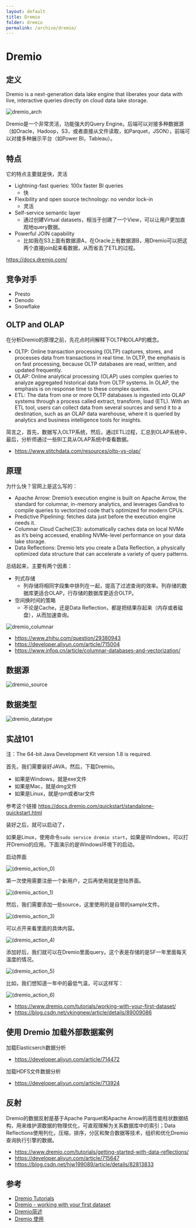 ```yaml
---
layout: default
title: Dremio
folder: dremio
permalink: /archive/dremio/
---
```


# Dremio

## 定义

Dremio is a next-generation data lake engine that liberates your data with live, interactive queries directly on cloud data lake storage.

![dremio_arch](img/dremio_arch.JPG)

Dremio是一个非常灵活，功能强大的Query Engine。后端可以对接多种数据源（如Oracle，Hadoop，S3，或者直接从文件读取，如Parquet，JSON），前端可以对接多种展示平台（如Power BI，Tableau）。

## 特点

它的特点主要就是快，灵活

- Lightning-fast queries: 100x faster BI queries
  - 快
- Flexibility and open source technology: no vendor lock-in
  - 灵活
- Self-service semantic layer
  - 通过创建Virtual datasets，相当于创建了一个View，可以让用户更加直观地query数据。
- Powerful JOIN capability
  - 比如我在S3上面有数据源A，在Oracle上有数据源B，用Dremio可以把这两个直接join起来看数据，从而省去了ETL的过程。

https://docs.dremio.com/

## 竞争对手

- Presto
- Denodo
- Snowflake

## OLTP and OLAP

在分析Dremio的原理之前，先花点时间解释下OLTP和OLAP的概念。

- OLTP: Online transaction processing (OLTP) captures, stores, and processes data from transactions in real time. In OLTP, the emphasis is on fast processing, because OLTP databases are read, written, and updated frequently.
- OLAP: Online analytical processing (OLAP) uses complex queries to analyze aggregated historical data from OLTP systems. In OLAP, the emphasis is on response time to these complex queries.
- ETL: The data from one or more OLTP databases is ingested into OLAP systems through a process called extract, transform, load (ETL). With an ETL tool, users can collect data from several sources and send it to a destination, such as an OLAP data warehouse, where it is queried by analytics and business intelligence tools for insights.

简言之，首先，数据写入OLTP系统，然后，通过ETL过程，汇总到OLAP系统中，最后，分析师通过一些BI工具从OLAP系统中查看数据。

- https://www.stitchdata.com/resources/oltp-vs-olap/

## 原理

为什么快？官网上是这么写的：

- Apache Arrow: Dremio’s execution engine is built on Apache Arrow, the standard for columnar, in-memory analytics, and leverages Gandiva to compile queries to vectorized code that’s optimized for modern CPUs.
- Predictive Pipelining: fetches data just before the execution engine needs it.
- Columnar Cloud Cache(C3): automatically caches data on local NVMe as it’s being accessed, enabling NVMe-level performance on your data lake storage.
- Data Reflections: Dremio lets you create a Data Reflection, a physically optimized data structure that can accelerate a variety of query patterns.

总结起来，主要有两个因素：

- 列式存储
  - 列存储将相同字段集中排列在一起，提高了过滤查询的效率。列存储的数据库更适合OLAP，行存储的数据库更适合OLTP。
- 空间换时间的策略
  - 不论是Cache，还是Data Reflection，都是把结果存起来（内存或者磁盘），从而加速查询。

![dremio_columnar](img/dremio_columnar.JPG)

- https://www.zhihu.com/question/29380943
- https://developer.aliyun.com/article/715004
- https://www.infoq.cn/article/columnar-databases-and-vectorization/

## 数据源

![dremio_source](img/dremio_source.JPG)

## 数据类型

![dremio_datatype](img/dremio_datatype.JPG)

## 实战101

注：The 64-bit Java Development Kit version 1.8 is required.

首先，我们需要装好JAVA，然后，下载Dremio。
- 如果是Windows，就是exe文件
- 如果是Mac，就是dmg文件
- 如果是Linux，就是rpm或者tar文件

参考这个链接 https://docs.dremio.com/quickstart/standalone-quickstart.html

装好之后，就可以启动了，

如果是Linux，使用命令`sudo service dremio start`，如果是Windows，可以打开Dremio的应用。下面演示的是Windows环境下的启动。

启动界面

![(dremio_action_0)](img/dremio_action_0.png)

第一次使用需要注册一个新用户，之后再使用就是登陆界面。

![(dremio_action_1)](img/dremio_action_1.png)

然后，我们需要添加一些source，这里使用的是自带的sample文件。

![(dremio_action_3)](img/dremio_action_3.png)

可以点开来看里面的具体内容。

![(dremio_action_4)](img/dremio_action_4.png)

添加好后，我们就可以在Dremio里面query。这个表是存储的是SF一年里面每天温度的情况。

![(dremio_action_5)](img/dremio_action_5.png)

比如，我们想知道一年中的最低气温，可以这样写：

![(dremio_action_6)](img/dremio_action_6.png)

- https://www.dremio.com/tutorials/working-with-your-first-dataset/
- https://blog.csdn.net/vkingnew/article/details/89009086

## 使用 Dremio 加载外部数据案例

加载Elasticserch数据分析

- https://developer.aliyun.com/article/714472

加载HDFS文件数据分析

- https://developer.aliyun.com/article/713924

## 反射

Dremio的数据反射是基于Apache Parquet和Apache Arrow的高性能柱状数据结构，用来维护源数据的物理优化，可直观理解为关系数据库中的索引；Data Reflections使用列化，压缩，排序，分区和聚合数据等技术，组织和优化Dremio查询执行引擎的数据。

- https://www.dremio.com/tutorials/getting-started-with-data-reflections/
- https://developer.aliyun.com/article/715647
- https://blog.csdn.net/hjw199089/article/details/82813833

## 参考

- [Dremio Tutorials](https://www.dremio.com/tutorials/)
- [Dremio - working with your first dataset](https://www.dremio.com/tutorials/working-with-your-first-dataset/)
- [Dremio简述](https://developer.aliyun.com/article/713454)
- [Dremio 使用](https://blog.csdn.net/vkingnew/article/details/89009086)
